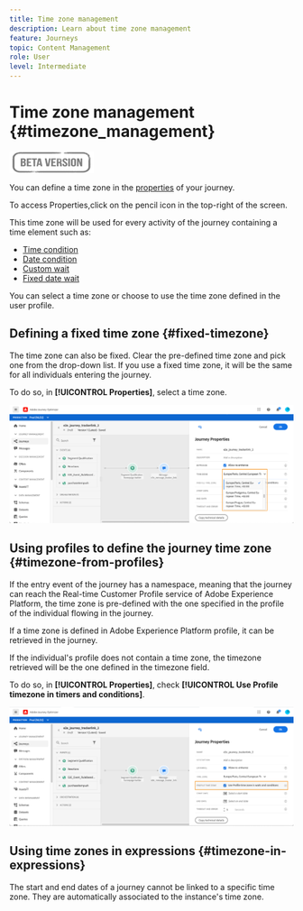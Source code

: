 ```yaml
---
title: Time zone management
description: Learn about time zone management
feature: Journeys
topic: Content Management
role: User
level: Intermediate
---
```

# Time zone management {#timezone_management}

![](../assets/do-not-localize/badge.png)

You can define a time zone in the [properties](../building-journeys/journey-gs.md#change-properties) of your journey.

To access Properties,click on the pencil icon in the top-right of the screen.

This time zone will be used for every activity of the journey containing a time element such as:

* [Time condition](../building-journeys/condition-activity.md#time_condition)
* [Date condition](../building-journeys/condition-activity.md#date_condition)
* [Custom wait](../building-journeys/wait-activity.md#custom)
* [Fixed date wait](../building-journeys/wait-activity.md#fixed_date)

You can select a time zone or choose to use the time zone defined in the user profile.

## Defining a fixed time zone {#fixed-timezone}

The time zone can also be fixed. Clear the pre-defined time zone and pick one from the drop-down list. If you use a fixed time zone, it will be the same for all individuals entering the journey.

To do so, in **[!UICONTROL Properties]**, select a time zone. 

![](../assets/journey72.png)

## Using profiles to define the journey time zone {#timezone-from-profiles}

If the entry event of the journey has a namespace, meaning that the journey can reach the Real-time Customer Profile service of Adobe Experience Platform, the time zone is pre-defined with the one specified in the profile of the individual flowing in the journey.

If a time zone is defined in Adobe Experience Platform profile, it can be retrieved in the journey.

If the individual's profile does not contain a time zone, the timezone retrieved will be the one defined in the timezone field.

To do so, in **[!UICONTROL Properties]**, check **[!UICONTROL Use Profile timezone in timers and conditions]**.

![](../assets/journey73.png)

## Using time zones in expressions {#timezone-in-expressions}

The start and end dates of a journey cannot be linked to a specific time zone. They are automatically associated to the instance's time zone.
